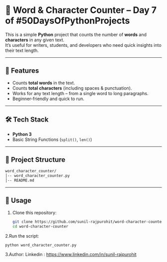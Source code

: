 # 📝 Word & Character Counter – Day 7 of #50DaysOfPythonProjects

This is a simple **Python** project that counts the number of **words** and **characters** in any given text.  
It’s useful for writers, students, and developers who need quick insights into their text length.

---

## 🚀 Features
- Counts **total words** in the text.
- Counts **total characters** (including spaces & punctuation).
- Works for any text length – from a single word to long paragraphs.
- Beginner-friendly and quick to run.

---

## 🛠 Tech Stack
- **Python 3**
- Basic String Functions (`split()`, `len()`)

---

## 📂 Project Structure
```bash
word_character_counter/
│-- word_character_counter.py
│-- README.md
```

---

## 📜 Usage
1. Clone this repository:
   ```bash
   git clone https://github.com/sunil-rajpurohit/word-character-counter.git
   cd word-character-counter
   ```
2.Run the script:
  ```bash
  python word_character_counter.py
  ```
3.Author:
  Linkedin : https://www.linkedin.com/in/sunil-rajpurohit
